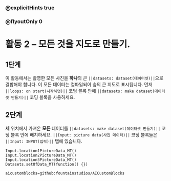 ### @explicitHints true
### @flyoutOnly 0

# 활동 2 – 모든 것을 지도로 만들기.

## 1단계
이 활동에서는 촬영한 모든 사진을 **하나**의 큰 `||datasets: dataset(데이터셋)||`으로 결합해야 합니다. 이 모든 데이터는 컴파일되어
숲의 큰 지도로 표시됩니다. 먼저 `||loops: on start(시작하면)||` 코딩 블록 안에 `||datasets: make dataset(데이터셋 만들기)||` 코딩 블록을 사용하세요.

## 2단계
**세** 위치에서 가져온 **모든** 데이터를 `||datasets: make dataset(데이터셋 만들기)||` 코딩 블록 안에 배치하세요. `||Input: picture data(사진 데이터)||` 
코딩 블록들은 `||Input: INPUT(입력)||` 탭에 있습니다.

```ghost
Input.location1PictureData_MT()
Input.location2PictureData_MT()
Input.location3PictureData_MT()
Datasets.setOfData_MT(function() {})
```

```package
aicustomblocks=github:fountainstudios/AICustomBlocks
```